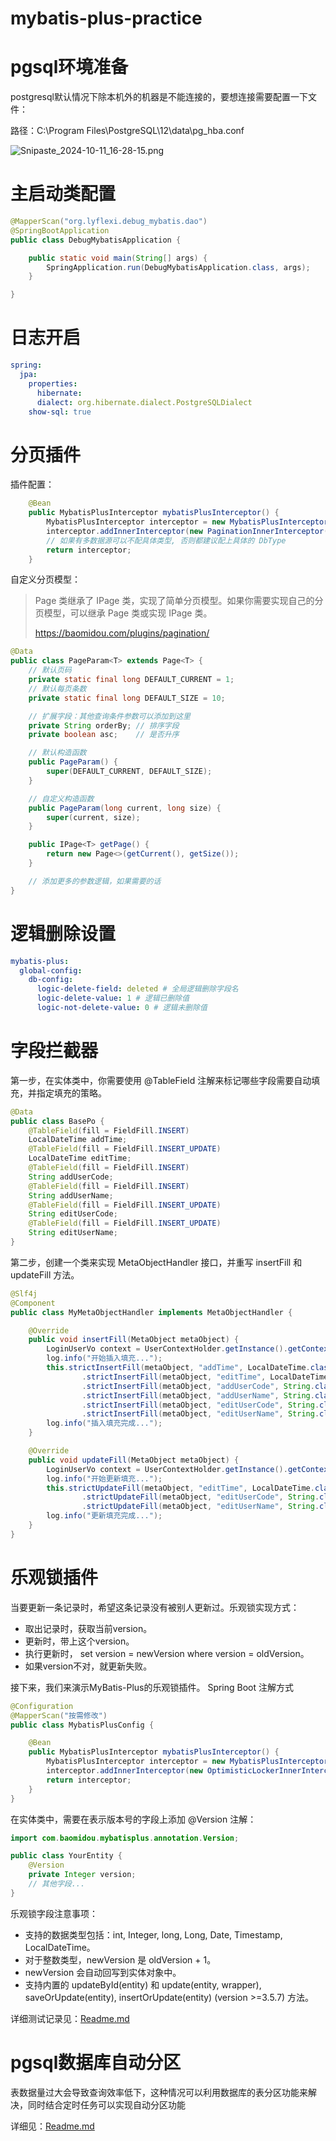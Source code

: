 # mybatis-plus-practice
# pgsql环境准备
postgresql默认情况下除本机外的机器是不能连接的，要想连接需要配置一下文件：

路径：C:\Program Files\PostgreSQL\12\data\pg_hba.conf

![Snipaste_2024-10-11_16-28-15.png](pics/Snipaste_2024-10-11_16-28-15.png)

# 主启动类配置
```java
@MapperScan("org.lyflexi.debug_mybatis.dao")
@SpringBootApplication
public class DebugMybatisApplication {

    public static void main(String[] args) {
        SpringApplication.run(DebugMybatisApplication.class, args);
    }

}
```

# 日志开启
```yaml
spring:
  jpa:
    properties:
      hibernate:
      dialect: org.hibernate.dialect.PostgreSQLDialect
    show-sql: true
```

# 分页插件
插件配置：
```java
    @Bean
    public MybatisPlusInterceptor mybatisPlusInterceptor() {
        MybatisPlusInterceptor interceptor = new MybatisPlusInterceptor();
        interceptor.addInnerInterceptor(new PaginationInnerInterceptor(DbType.POSTGRE_SQL)); // 如果配置多个插件, 切记分页最后添加
        // 如果有多数据源可以不配具体类型, 否则都建议配上具体的 DbType
        return interceptor;
    }
```
自定义分页模型：
> Page 类继承了 IPage 类，实现了简单分页模型。如果你需要实现自己的分页模型，可以继承 Page 类或实现 IPage 类。
> 
> https://baomidou.com/plugins/pagination/
```java
@Data
public class PageParam<T> extends Page<T> {
    // 默认页码
    private static final long DEFAULT_CURRENT = 1;
    // 默认每页条数
    private static final long DEFAULT_SIZE = 10;

    // 扩展字段：其他查询条件参数可以添加到这里
    private String orderBy; // 排序字段
    private boolean asc;    // 是否升序

    // 默认构造函数
    public PageParam() {
        super(DEFAULT_CURRENT, DEFAULT_SIZE);
    }

    // 自定义构造函数
    public PageParam(long current, long size) {
        super(current, size);
    }

    public IPage<T> getPage() {
        return new Page<>(getCurrent(), getSize());
    }

    // 添加更多的参数逻辑，如果需要的话
}
```

# 逻辑删除设置
```yaml
mybatis-plus:
  global-config:
    db-config:
      logic-delete-field: deleted # 全局逻辑删除字段名
      logic-delete-value: 1 # 逻辑已删除值
      logic-not-delete-value: 0 # 逻辑未删除值
```

# 字段拦截器
第一步，在实体类中，你需要使用 @TableField 注解来标记哪些字段需要自动填充，并指定填充的策略。
```java
@Data
public class BasePo {
    @TableField(fill = FieldFill.INSERT)
    LocalDateTime addTime;
    @TableField(fill = FieldFill.INSERT_UPDATE)
    LocalDateTime editTime;
    @TableField(fill = FieldFill.INSERT)
    String addUserCode;
    @TableField(fill = FieldFill.INSERT)
    String addUserName;
    @TableField(fill = FieldFill.INSERT_UPDATE)
    String editUserCode;
    @TableField(fill = FieldFill.INSERT_UPDATE)
    String editUserName;
}
```
第二步，创建一个类来实现 MetaObjectHandler 接口，并重写 insertFill 和 updateFill 方法。
```java
@Slf4j
@Component
public class MyMetaObjectHandler implements MetaObjectHandler {

    @Override
    public void insertFill(MetaObject metaObject) {
        LoginUserVo context = UserContextHolder.getInstance().getContext();
        log.info("开始插入填充...");
        this.strictInsertFill(metaObject, "addTime", LocalDateTime.class, LocalDateTime.now())
                .strictInsertFill(metaObject, "editTime", LocalDateTime.class, LocalDateTime.now())
                .strictInsertFill(metaObject, "addUserCode", String.class, context.getUserCode())
                .strictInsertFill(metaObject, "addUserName", String.class, context.getUserName())
                .strictInsertFill(metaObject, "editUserCode", String.class, context.getUserCode())
                .strictInsertFill(metaObject, "editUserName", String.class, context.getUserName());
        log.info("插入填充完成...");
    }

    @Override
    public void updateFill(MetaObject metaObject) {
        LoginUserVo context = UserContextHolder.getInstance().getContext();
        log.info("开始更新填充...");
        this.strictUpdateFill(metaObject, "editTime", LocalDateTime.class, LocalDateTime.now())
                .strictUpdateFill(metaObject, "editUserCode", String.class, context.getUserCode())
                .strictUpdateFill(metaObject, "editUserName", String.class, context.getUserName());
        log.info("更新填充完成...");
    }
}
```

# 乐观锁插件
当要更新一条记录时，希望这条记录没有被别人更新过。乐观锁实现方式：

- 取出记录时，获取当前version。 
- 更新时，带上这个version。 
- 执行更新时， set version = newVersion where version = oldVersion。 
- 如果version不对，就更新失败。

接下来，我们来演示MyBatis-Plus的乐观锁插件。 Spring Boot 注解方式
```java
@Configuration
@MapperScan("按需修改")
public class MybatisPlusConfig {

    @Bean
    public MybatisPlusInterceptor mybatisPlusInterceptor() {
        MybatisPlusInterceptor interceptor = new MybatisPlusInterceptor();
        interceptor.addInnerInterceptor(new OptimisticLockerInnerInterceptor());
        return interceptor;
    }
}
```
在实体类中，需要在表示版本号的字段上添加 @Version 注解：
```java
import com.baomidou.mybatisplus.annotation.Version;

public class YourEntity {
    @Version
    private Integer version;
    // 其他字段...
}
```

乐观锁字段注意事项：

- 支持的数据类型包括：int, Integer, long, Long, Date, Timestamp, LocalDateTime。
- 对于整数类型，newVersion 是 oldVersion + 1。
- newVersion 会自动回写到实体对象中。
- 支持内置的 updateById(entity) 和 update(entity, wrapper), saveOrUpdate(entity), insertOrUpdate(entity) (version >=3.5.7) 方法。

详细测试记录见：[Readme.md](optimistic-lock-plugin/Readme.md)


# pgsql数据库自动分区

表数据量过大会导致查询效率低下，这种情况可以利用数据库的表分区功能来解决，同时结合定时任务可以实现自动分区功能

详细见：[Readme.md](auto-partition-procedure/Readme.md)